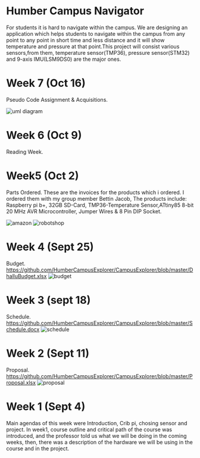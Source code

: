 # Humber Campus Navigator
For students it is hard to navigate within the campus. We are designing an application which helps students to navigate within the campus from any point to any point in short time and less distance and it will show temperature and pressure at that point.This project will consist various sensors,from them, temperature sensor(TMP36), pressure sensor(STM32) and 9-axis IMU(LSM9DS0) are the major ones.

# Week 7 (Oct 16)
Pseudo Code Assignment & Acquisitions.

![uml diagram](https://user-images.githubusercontent.com/43186746/47382346-18a7ec80-d6d0-11e8-9234-cf99b2376885.PNG)

# Week 6 (Oct 9)
Reading Week.

# Week5 (Oct 2)
Parts Ordered.
These are the invoices for the products which i ordered. I ordered them with my group member Bettin Jacob, The products include: Raspberry pi b+, 32GB SD-Card, TMP36-Temperature Sensor,ATtiny85 8-bit 20 MHz AVR Microcontroller, Jumper Wires & 8 Pin DIP Socket.

![amazon](https://user-images.githubusercontent.com/43186746/47382069-6ff98d00-d6cf-11e8-9d06-b1229dcff945.png)
![robotshop](https://user-images.githubusercontent.com/43186746/47382076-7425aa80-d6cf-11e8-9528-d910223162a2.png)

# Week 4 (Sept 25)
Budget.
https://github.com/HumberCampusExplorer/CampusExplorer/blob/master/DhalluBudget.xlsx
![budget](https://user-images.githubusercontent.com/43186746/47381158-45a6d000-d6cd-11e8-8b83-cc5276efb558.PNG)

# Week 3 (sept 18)
Schedule.
https://github.com/HumberCampusExplorer/CampusExplorer/blob/master/Schedule.docx
![schedule](https://user-images.githubusercontent.com/43186746/47381544-468c3180-d6ce-11e8-9cdc-4192aad52ea7.PNG)

# Week 2 (Sept 11)
Proposal.
https://github.com/HumberCampusExplorer/CampusExplorer/blob/master/Proposal.xlsx
![proposal](https://user-images.githubusercontent.com/43186746/47381229-7b4bb900-d6cd-11e8-87fd-4e33a69ab027.PNG)

# Week 1 (Sept 4)
Main agendas of this week were Introduction, Crib pi, chosing sensor and project.
In week1, course outline and critical path of the course was introduced, and the professor told us what we will be doing in the coming weeks, then, there was a description of the hardware we will be using in the course and in the project.   



